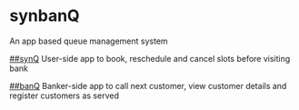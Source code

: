 # synbanQ
An app based queue management system

[##synQ](https://github.com/aWayOfLife/synQ)
User-side app to book, reschedule and cancel slots before visiting bank

[##banQ](https://github.com/aWayOfLife/banQ)
Banker-side app to call next customer, view customer details and register customers as served
